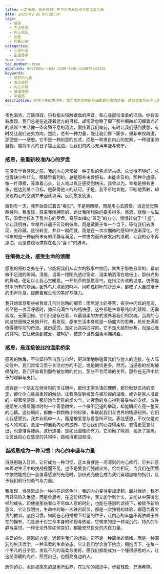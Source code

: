 ```yaml
---
title: 心之所向，皆是感恩：在平凡中发现不凡的温柔力量
date: 2025-09-26 04:20:34
tags:
  - 感恩
  - 生活感悟
  - 内心成长
  - 治愈
  - 积极心态
categories:
  - 心灵札记
  - 生活哲学
toc: true
toc_number: true
abbrlink: 8e7f6d5c-4b3a-2109-fedc-ba9876543210
keywords:
  - 感恩的力量
  - 发现美好
  - 内心平静
  - 情绪管理
  - 幸福感
description: 在快节奏的生活中，我们常常忽略那些细微却珍贵的馈赠。这篇文章将带你走进感恩的世界，感受它如何温柔地校准我们的内心罗盘，在平凡中发现不凡的温柔力量，让生命充满丰盛与希望。
---
```


夜色渐浓，万籁俱寂，只有指尖轻触键盘的声音，和心底那份温柔的涌动。你有没有发现，我们总是在追逐着远方的目标，却常常忽略了脚下那些细微却闪耀着光芒的馈赠？生活像一条奔腾不息的河流，裹挟着我们向前，有时让我们感到疲惫，有时又让我们迷失方向。然而，总有一种力量，能让我们停下脚步，重新审视周遭，那便是——感恩。它不是一种刻意的仪式，而是一种发自内心的觉察，一种温柔的凝视，能将平凡的日子镀上金边，让我们的内心充满丰盛与安宁。

### 感恩，是重新校准内心的罗盘

在没有学会感恩之前，我的内心常常被一种无形的焦虑所占据。总觉得不够好，总觉得缺少些什么，眼睛里看到的，总是那些未曾拥有、未能企及的。那种空虚感，像一片薄雾，笼罩着心头，让人难以真正感受到快乐。我曾以为，幸福是拥有更多，是达到某个目标，是获得他人的认可。于是，我不断地奔跑，不断地索取，却发现内心的空洞并未因此填满，反而愈发疲惫。

直到有一天，我开始尝试着去“看见”。不是用眼睛，而是用心去感受。当这份觉察萌芽时，我发现，原来我所拥有的，远比我所想象的要多得多。感恩，就像一块磁石，温柔地校准了我内心的罗盘，将原本指向“匮乏”的方向，慢慢转向了“丰盛”。它让我明白，幸福并非遥不可及的彼岸，而是藏匿于每一个当下，等待我们去发现、去珍藏。这份转变，并非一蹴而就，而是在一次次细微的感知中逐渐深化。它带来的是一种前所未有的平静与满足，一种由内而外散发出的温暖，让我的心不再漂泊，而是稳稳地停靠在名为“当下”的港湾。

### 在细微之处，感受生命的馈赠

感恩的奇妙之处在于，它能将我们从宏大的叙事中拉回，聚焦于那些日常的、看似微不足道的瞬间。清晨，当第一缕阳光透过窗帘，温柔地洒落在地板上，那份光影的舞动，便足以让我心生暖意。一杯热茶的氤氲香气，在指尖传递的温度，仿佛能熨平所有的烦躁。窗外鸟儿清脆的鸣叫，风吹过树叶的沙沙声，都成了大自然赠予的无声乐章，提醒着我生命的美好与活力。

我开始留意那些被我曾几何时忽略的细节：雨后泥土的芬芳，夜空中闪烁的星辰，甚至是一次深呼吸时，肺部充满空气的畅快感。这些都是生命最纯粹的馈赠，无需索取，无需回报，它们只是存在着，以最温柔的方式滋养着我们的灵魂。当我的心向这些细微之处敞开时，我发现，原来生活本身就是一场盛大的恩典，处处充满着值得被珍视的奇迹。这份感受，是如此真实而深刻，它不是头脑的分析，而是心底的共鸣。它让我感到被爱，被呵护，被这个世界温柔地拥抱着。

### 感恩，是连接彼此的温柔桥梁

感恩的触角，不仅延伸至自我与自然，更温柔地触碰着我们与他人的连接。在人际交往中，我们常常习惯于关注对方的不足，或是期待更多。然而，当感恩的视角被唤醒时，我们开始看到那些被忽略的付出，那些不言而喻的关怀，那些在无声中给予的理解与支持。

或许是一个朋友在倾听时的专注眼神，那份无需言语的理解，那份默默支持的坚定，都化作心底最柔软的触动，让我感受到被爱与被珍视的温暖。或许是家人准备的一顿家常便饭，那份饱含爱意的烟火气，让疲惫的身心得到最妥帖的安抚。或许是陌生人擦肩而过时的一个善意微笑，一个微不足道的举动，却能瞬间点亮一整天的心情。这些瞬间，都像一颗颗微小的珍珠，串联起我们与世界的情感纽带。它们让我感受到，我并非孤单一人，而是被爱意与善意所环绕。表达感恩，不仅仅是对他人的肯定，更是一种自我内心的滋养，它让我们的心变得柔软，变得更愿意付出，也更懂得接纳。这份连接，是如此温暖而有力，它消融了隔阂，拉近了距离，让彼此的心在感恩的共鸣中，跳动得更加和谐。

### 当感恩成为一种习惯：内心的丰盛与力量

将感恩融入日常，让它成为一种习惯，这本身就是一场深刻的内心修行。它并非意味着对生活中的挑战视而不见，也不是要我们强颜欢笑。恰恰相反，当我们在困境中依然能找到一丝值得感恩的光亮时，那份光亮便会成为我们穿越黑暗的指引，赋予我们前行的勇气与力量。

我发现，当感恩成为一种内在的底色时，我的内心变得更加坚韧。面对挫折，我不再轻易陷入绝望，而是会思考，在这份经历中，我又能学到什么，又能从中获得怎样的成长。即使是那些看似不尽如人意的时刻，也能在感恩的滤镜下，被赋予新的意义。它让我明白，生命中的每一次跌宕起伏，都是一次独特的体验，都蕴含着宝贵的教训。这份习惯，如同在心田播撒下希望的种子，让内心的丰盛不再依赖于外在的拥有，而是源于对生命本身的珍视与热爱。它带来的是一种深沉的、持久的平静与喜悦，一种无论外界如何变幻，都能安然自处的内在力量。

亲爱的你，感恩的力量，远超乎我们的想象。它不是一种简单的情绪，而是一种深刻的生活哲学，一种温柔的生命姿态。它让我们学会放下执念，拥抱当下，在每一个平凡的日子里，发现不凡的温柔与美好。愿我们都能成为一个懂得感恩的人，让这份温暖的光芒，照亮自己，也照亮身边的人。

愿你的心，永远被感恩的温柔所滋养，在生命的旅途中，步履轻盈，充满希望。